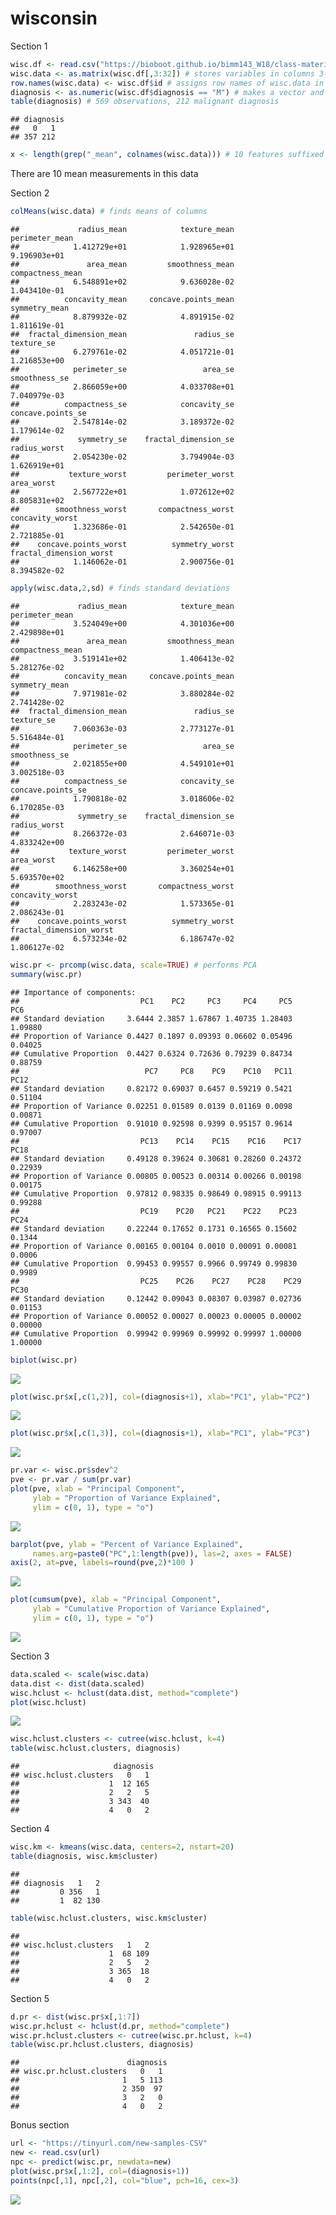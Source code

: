 wisconsin
================

Section 1

``` r
wisc.df <- read.csv("https://bioboot.github.io/bimm143_W18/class-material/WisconsinCancer.csv")
wisc.data <- as.matrix(wisc.df[,3:32]) # stores variables in columns 3-32 of wisc.df
row.names(wisc.data) <- wisc.df$id # assigns row names of wisc.data in 'id' column of wisc.df
diagnosis <- as.numeric(wisc.df$diagnosis == "M") # makes a vector and assings '1' to "M"
table(diagnosis) # 569 observations, 212 malignant diagnosis
```

    ## diagnosis
    ##   0   1 
    ## 357 212

``` r
x <- length(grep("_mean", colnames(wisc.data))) # 10 features suffixed with "_mean"
```

There are 10 mean measurements in this data

Section 2

``` r
colMeans(wisc.data) # finds means of columns
```

    ##             radius_mean            texture_mean          perimeter_mean 
    ##            1.412729e+01            1.928965e+01            9.196903e+01 
    ##               area_mean         smoothness_mean        compactness_mean 
    ##            6.548891e+02            9.636028e-02            1.043410e-01 
    ##          concavity_mean     concave.points_mean           symmetry_mean 
    ##            8.879932e-02            4.891915e-02            1.811619e-01 
    ##  fractal_dimension_mean               radius_se              texture_se 
    ##            6.279761e-02            4.051721e-01            1.216853e+00 
    ##            perimeter_se                 area_se           smoothness_se 
    ##            2.866059e+00            4.033708e+01            7.040979e-03 
    ##          compactness_se            concavity_se       concave.points_se 
    ##            2.547814e-02            3.189372e-02            1.179614e-02 
    ##             symmetry_se    fractal_dimension_se            radius_worst 
    ##            2.054230e-02            3.794904e-03            1.626919e+01 
    ##           texture_worst         perimeter_worst              area_worst 
    ##            2.567722e+01            1.072612e+02            8.805831e+02 
    ##        smoothness_worst       compactness_worst         concavity_worst 
    ##            1.323686e-01            2.542650e-01            2.721885e-01 
    ##    concave.points_worst          symmetry_worst fractal_dimension_worst 
    ##            1.146062e-01            2.900756e-01            8.394582e-02

``` r
apply(wisc.data,2,sd) # finds standard deviations
```

    ##             radius_mean            texture_mean          perimeter_mean 
    ##            3.524049e+00            4.301036e+00            2.429898e+01 
    ##               area_mean         smoothness_mean        compactness_mean 
    ##            3.519141e+02            1.406413e-02            5.281276e-02 
    ##          concavity_mean     concave.points_mean           symmetry_mean 
    ##            7.971981e-02            3.880284e-02            2.741428e-02 
    ##  fractal_dimension_mean               radius_se              texture_se 
    ##            7.060363e-03            2.773127e-01            5.516484e-01 
    ##            perimeter_se                 area_se           smoothness_se 
    ##            2.021855e+00            4.549101e+01            3.002518e-03 
    ##          compactness_se            concavity_se       concave.points_se 
    ##            1.790818e-02            3.018606e-02            6.170285e-03 
    ##             symmetry_se    fractal_dimension_se            radius_worst 
    ##            8.266372e-03            2.646071e-03            4.833242e+00 
    ##           texture_worst         perimeter_worst              area_worst 
    ##            6.146258e+00            3.360254e+01            5.693570e+02 
    ##        smoothness_worst       compactness_worst         concavity_worst 
    ##            2.283243e-02            1.573365e-01            2.086243e-01 
    ##    concave.points_worst          symmetry_worst fractal_dimension_worst 
    ##            6.573234e-02            6.186747e-02            1.806127e-02

``` r
wisc.pr <- prcomp(wisc.data, scale=TRUE) # performs PCA
summary(wisc.pr)
```

    ## Importance of components:
    ##                           PC1    PC2     PC3     PC4     PC5     PC6
    ## Standard deviation     3.6444 2.3857 1.67867 1.40735 1.28403 1.09880
    ## Proportion of Variance 0.4427 0.1897 0.09393 0.06602 0.05496 0.04025
    ## Cumulative Proportion  0.4427 0.6324 0.72636 0.79239 0.84734 0.88759
    ##                            PC7     PC8    PC9    PC10   PC11    PC12
    ## Standard deviation     0.82172 0.69037 0.6457 0.59219 0.5421 0.51104
    ## Proportion of Variance 0.02251 0.01589 0.0139 0.01169 0.0098 0.00871
    ## Cumulative Proportion  0.91010 0.92598 0.9399 0.95157 0.9614 0.97007
    ##                           PC13    PC14    PC15    PC16    PC17    PC18
    ## Standard deviation     0.49128 0.39624 0.30681 0.28260 0.24372 0.22939
    ## Proportion of Variance 0.00805 0.00523 0.00314 0.00266 0.00198 0.00175
    ## Cumulative Proportion  0.97812 0.98335 0.98649 0.98915 0.99113 0.99288
    ##                           PC19    PC20   PC21    PC22    PC23   PC24
    ## Standard deviation     0.22244 0.17652 0.1731 0.16565 0.15602 0.1344
    ## Proportion of Variance 0.00165 0.00104 0.0010 0.00091 0.00081 0.0006
    ## Cumulative Proportion  0.99453 0.99557 0.9966 0.99749 0.99830 0.9989
    ##                           PC25    PC26    PC27    PC28    PC29    PC30
    ## Standard deviation     0.12442 0.09043 0.08307 0.03987 0.02736 0.01153
    ## Proportion of Variance 0.00052 0.00027 0.00023 0.00005 0.00002 0.00000
    ## Cumulative Proportion  0.99942 0.99969 0.99992 0.99997 1.00000 1.00000

``` r
biplot(wisc.pr)
```

![](miniproj_files/figure-markdown_github/unnamed-chunk-2-1.png)

``` r
plot(wisc.pr$x[,c(1,2)], col=(diagnosis+1), xlab="PC1", ylab="PC2")
```

![](miniproj_files/figure-markdown_github/unnamed-chunk-2-2.png)

``` r
plot(wisc.pr$x[,c(1,3)], col=(diagnosis+1), xlab="PC1", ylab="PC3")
```

![](miniproj_files/figure-markdown_github/unnamed-chunk-2-3.png)

``` r
pr.var <- wisc.pr$sdev^2
pve <- pr.var / sum(pr.var)
plot(pve, xlab = "Principal Component", 
     ylab = "Proportion of Variance Explained", 
     ylim = c(0, 1), type = "o")
```

![](miniproj_files/figure-markdown_github/unnamed-chunk-2-4.png)

``` r
barplot(pve, ylab = "Percent of Variance Explained",
     names.arg=paste0("PC",1:length(pve)), las=2, axes = FALSE)
axis(2, at=pve, labels=round(pve,2)*100 )
```

![](miniproj_files/figure-markdown_github/unnamed-chunk-2-5.png)

``` r
plot(cumsum(pve), xlab = "Principal Component", 
     ylab = "Cumulative Proportion of Variance Explained", 
     ylim = c(0, 1), type = "o")
```

![](miniproj_files/figure-markdown_github/unnamed-chunk-2-6.png)

Section 3

``` r
data.scaled <- scale(wisc.data)
data.dist <- dist(data.scaled)
wisc.hclust <- hclust(data.dist, method="complete")
plot(wisc.hclust)
```

![](miniproj_files/figure-markdown_github/unnamed-chunk-3-1.png)

``` r
wisc.hclust.clusters <- cutree(wisc.hclust, k=4)
table(wisc.hclust.clusters, diagnosis)
```

    ##                     diagnosis
    ## wisc.hclust.clusters   0   1
    ##                    1  12 165
    ##                    2   2   5
    ##                    3 343  40
    ##                    4   0   2

Section 4

``` r
wisc.km <- kmeans(wisc.data, centers=2, nstart=20)
table(diagnosis, wisc.km$cluster)
```

    ##          
    ## diagnosis   1   2
    ##         0 356   1
    ##         1  82 130

``` r
table(wisc.hclust.clusters, wisc.km$cluster)
```

    ##                     
    ## wisc.hclust.clusters   1   2
    ##                    1  68 109
    ##                    2   5   2
    ##                    3 365  18
    ##                    4   0   2

Section 5

``` r
d.pr <- dist(wisc.pr$x[,1:7])
wisc.pr.hclust <- hclust(d.pr, method="complete")
wisc.pr.hclust.clusters <- cutree(wisc.pr.hclust, k=4)
table(wisc.pr.hclust.clusters, diagnosis)
```

    ##                        diagnosis
    ## wisc.pr.hclust.clusters   0   1
    ##                       1   5 113
    ##                       2 350  97
    ##                       3   2   0
    ##                       4   0   2

Bonus section

``` r
url <- "https://tinyurl.com/new-samples-CSV"
new <- read.csv(url)
npc <- predict(wisc.pr, newdata=new)
plot(wisc.pr$x[,1:2], col=(diagnosis+1))
points(npc[,1], npc[,2], col="blue", pch=16, cex=3)
```

![](miniproj_files/figure-markdown_github/unnamed-chunk-6-1.png)
